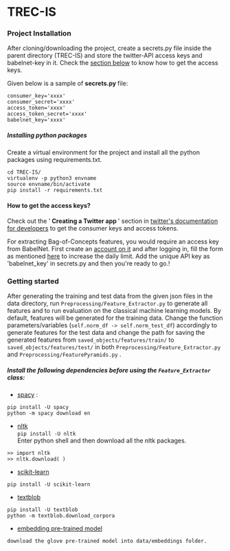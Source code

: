 # TREC-IS

### Project Installation 
After cloning/downloading the project, create a secrets.py file inside the parent directory (TREC-IS) and store the twitter-API access keys and babelnet-key in it. Check the [section below](#how-to-get-the-access-keys) to know how to get the access keys. <br>

Given below is a sample of <b> secrets.py </b> file:

```
consumer_key='xxxx'
consumer_secret='xxxx'
access_token='xxxx'
access_token_secret='xxxx'
babelnet_key='xxxx'
```
##### Installing python packages 
Create a virtual environment for the project and install all the python packages using requirements.txt. 
```
cd TREC-IS/
virtualenv -p python3 envname
source envname/bin/activate 
pip install -r requirements.txt
```

#### How to get the access keys?
Check out the '<b> Creating a Twitter app </b>' section in [twitter's documentation for developers](https://developer.twitter.com/en/docs/basics/getting-started) to get the consumer keys and access tokens. 

For extracting Bag-of-Concepts features, you would require an access key from BabelNet. First create an [account on it](https://babelnet.org/register) and after logging in, fill the form as mentioned [here](http://babelfy.org/guide) to increase the daily limit. 
Add the unique API key as 'babelnet_key' in secrets.py and then you're ready to go.!  

### Getting started  
After generating the training and test data from the given json files in the data directory, run ```Preprocessing/Feature_Extractor.py``` to generate all features and to run evaluation on the classical machine learning models. 
By default, features will be generated for the training data. Change the function parameters/variables (```self.norm_df -> self.norm_test_df```) accordingly to generate features for the test data and change the path for saving the generated features from ```saved_objects/features/train/``` to ```saved_objects/features/test/``` in both ```Preprocessing/Feature_Extractor.py``` and ```Preprocessing/FeaturePyramids.py``` . 


##### Install the following dependencies before using the ```Feature_Extractor``` class: <br>
- [spacy](https://spacy.io/usage/models#section-install) :
```
pip install -U spacy 
python -m spacy download en
```
- [nltk](https://www.nltk.org/install.html) <br>
```pip install -U nltk ``` <br>
Enter python shell and then download all the nltk packages. 
```
>> import nltk
>> nltk.download( )

```
- [scikit-learn](http://scikit-learn.org/stable/install.html)
```
pip install -U scikit-learn
```
- [textblob](https://textblob.readthedocs.io/en/dev/)
```
pip install -U textblob
python -m textblob.download_corpora

```
- [embedding pre-trained model](https://www.dropbox.com/s/3jao9guquyvysve/glove.840B.300d.txt?dl=0)
``` 
download the glove pre-trained model into data/embeddings folder. 

```
